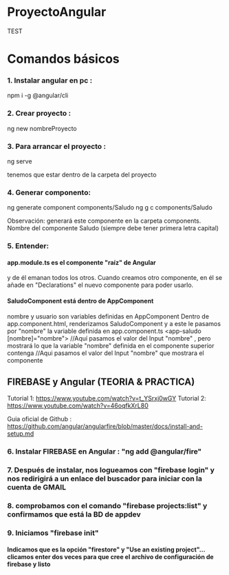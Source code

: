 # ProyectoAngular

 TEST
# Comandos básicos 

### 1. Instalar angular en pc :  
npm i -g @angular/cli 

###  2. Crear proyecto : 
ng new nombreProyecto

### 3. Para arrancar el proyecto : 
ng serve 

tenemos que estar dentro de la carpeta del proyecto

### 4. Generar componento: 
ng generate component  components/Saludo 
ng g  c  components/Saludo 

Observación: generará este componente en la carpeta components. Nombre del componente Saludo (siempre debe tener primera letra capital)


### 5. Entender: 

#### app.module.ts es el componente "raíz" de Angular 
y de él emanan todos los otros. Cuando creamos otro componente, en él se añade en "Declarations" el nuevo componente para poder usarlo.

#### SaludoComponent está dentro de AppComponent
nombre y usuario son variables definidas en AppComponent
Dentro de app.component.html, renderizamos SaludoComponent
y a este le pasamos por "nombre" la variable definida en app.component.ts
<app-saludo [nombre]="nombre"> </app-saludo> //Aquí pasamos el valor del Input "nombre" , pero mostrará lo que la variable "nombre" definida en el componente superior contenga
<app-saludo nombre="salvador"> </app-saludo> //Aqui pasamos el valor del Input "nombre" que mostrara el componente

## FIREBASE y Angular (TEORIA & PRACTICA)
Tutorial 1: https://www.youtube.com/watch?v=t_YSrxj0wGY 
Tutorial 2: https://www.youtube.com/watch?v=46oqfkXrL80

Guia oficial de Github :  https://github.com/angular/angularfire/blob/master/docs/install-and-setup.md


### 6. Instalar FIREBASE en Angular :  "ng add @angular/fire" 

### 7. Después de instalar, nos logueamos con "firebase login" y nos redirigirá a un enlace del buscador para iniciar con la cuenta de GMAIL

### 8. comprobamos con el comando "firebase projects:list" y confirmamos que está la BD de appdev

### 9. Iniciamos "firebase init" 
#### Indicamos que es la opción "firestore" y "Use an existing project"... clicamos enter dos veces para que cree el archivo de configuración de firebase y listo

